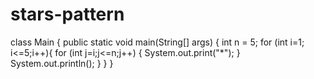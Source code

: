# stars-pattern
class Main { 
    public static void main(String[] args) {
int n = 5;
for (int i=1; i<=5;i++){
    for (int j=i;j<=n;j++) {
        System.out.print("*");
    }
    System.out.println();
    }
}
}
